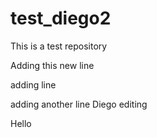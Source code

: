 # test_diego2
This is a test repository

Adding this new line

adding line


adding another line
Diego editing

Hello